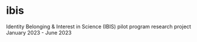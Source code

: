 # ibis
 Identity Belonging & Interest in Science (IBIS) pilot program research project January 2023 - June 2023
 
